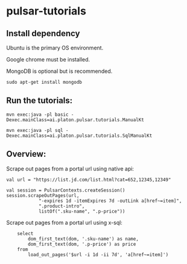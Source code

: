 # pulsar-tutorials

## Install dependency

Ubuntu is the primary OS environment. 

Google chrome must be installed. 

MongoDB is optional but is recommended. 

    sudo apt-get install mongodb

## Run the tutorials:

    mvn exec:java -pl basic -Dexec.mainClass=ai.platon.pulsar.tutorials.ManualKt

    mvn exec:java -pl sql -Dexec.mainClass=ai.platon.pulsar.tutorials.SqlManualKt

## Overview:

Scrape out pages from a portal url using native api:

    val url = "https://list.jd.com/list.html?cat=652,12345,12349"

    val session = PulsarContexts.createSession()
    session.scrapeOutPages(url,
                "-expires 1d -itemExpires 7d -outLink a[href~=item]",
                ".product-intro",
                listOf(".sku-name", ".p-price"))

Scrape out pages from a portal url using x-sql:

        select
            dom_first_text(dom, '.sku-name') as name,
            dom_first_text(dom, '.p-price') as price
        from
            load_out_pages('$url -i 1d -ii 7d', 'a[href~=item]')
